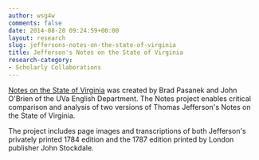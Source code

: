 ```yaml
---
author: wsg4w
comments: false
date: 2014-08-28 09:24:59+00:00
layout: research
slug: jeffersons-notes-on-the-state-of-virginia
title: Jefferson's Notes on the State of Virginia
research-category:
- Scholarly Collaborations
---
```


[Notes on the State of Virginia](http://jefferson-notes.org/) was created by Brad Pasanek and John O'Brien of the UVa English Department. The Notes project enables critical comparison and analysis of two versions of Thomas Jefferson's Notes on the State of Virginia. 

The project includes page images and transcriptions of both Jefferson's privately printed 1784 edition and the 1787 edition printed by London publisher John Stockdale.
